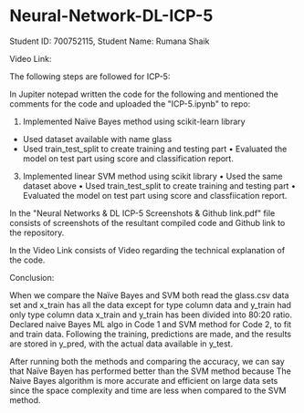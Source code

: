 # Neural-Network-DL-ICP-5

Student ID: 700752115, Student Name: Rumana Shaik

Video Link: 

The following steps are followed for ICP-5:

In Jupiter notepad written the code for the following and mentioned the comments for the code and uploaded the "ICP-5.ipynb" to repo:
1.	Implemented Naïve Bayes method using scikit-learn library
  - Used dataset available with name glass 
  - Used train_test_split to create training and testing part 
•	Evaluated the model on test part using score and classification report. 

3.	Implemented linear SVM method using scikit library 
•	Used the same dataset above 
•	Used train_test_split to create training and testing part 
•	Evaluated the model on test part using score and classfiication report.

In the "Neural Networks & DL ICP-5 Screenshots & Github link.pdf" file consists of screenshots of the resultant compiled code and Github link to the repository.

In the Video Link consists of Video regarding the technical explanation of the code.

Conclusion:

When we compare the Naïve Bayes and SVM both read the glass.csv data set and x_train has all the data except for type column data and y_train had only type column data x_train and y_train has been divided into 80:20 ratio. Declared naive Bayes ML algo in Code 1 and SVM method for Code 2, to fit and train data. Following the training, predictions are made, and the results are stored in y_pred, with the actual data available in y_test.

After running both the methods and comparing the accuracy, we can say that Naïve Bayen has performed better than the SVM method because The Naive Bayes algorithm is more accurate and efficient on large data sets since the space complexity and time are less when compared to the SVM method.
